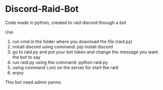 # Discord-Raid-Bot
Code made in python, created to raid discord through a bot

Use

1. run cmd in the folder where you download the file (raid.py)
2. install discord using command: pip install discord
3. go to raid.py and put your bot token and change the message you want the bot to say
4. run raid.py using the command: python raid.py
5. using command (.on) on the server for start the raid
6. enjoy

This bot need admin perms

